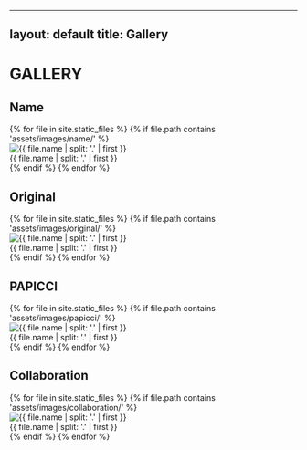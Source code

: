 
---
layout: default
title: Gallery
---

<h1>GALLERY</h1>

<h2>Name</h2>
<div class="gallery">
{% for file in site.static_files %}
  {% if file.path contains 'assets/images/name/' %}
  <div class="item">
    <img src="{{ file.path }}" alt="{{ file.name | split: '.' | first }}">
    <div class="title">{{ file.name | split: '.' | first }}</div>
  </div>
  {% endif %}
{% endfor %}
</div>

<h2>Original</h2>
<div class="gallery">
{% for file in site.static_files %}
  {% if file.path contains 'assets/images/original/' %}
  <div class="item">
    <img src="{{ file.path }}" alt="{{ file.name | split: '.' | first }}">
    <div class="title">{{ file.name | split: '.' | first }}</div>
  </div>
  {% endif %}
{% endfor %}
</div>

<h2>PAPICCI</h2>
<div class="gallery">
{% for file in site.static_files %}
  {% if file.path contains 'assets/images/papicci/' %}
  <div class="item">
    <img src="{{ file.path }}" alt="{{ file.name | split: '.' | first }}">
    <div class="title">{{ file.name | split: '.' | first }}</div>
  </div>
  {% endif %}
{% endfor %}
</div>

<h2>Collaboration</h2>
<div class="gallery">
{% for file in site.static_files %}
  {% if file.path contains 'assets/images/collaboration/' %}
  <div class="item">
    <img src="{{ file.path }}" alt="{{ file.name | split: '.' | first }}">
    <div class="title">{{ file.name | split: '.' | first }}</div>
  </div>
  {% endif %}
{% endfor %}
</div>

